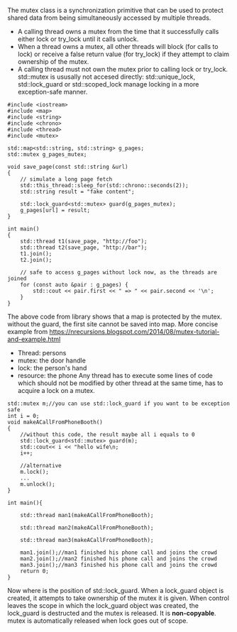 The mutex class is a synchronization primitive that can be used
to protect shared data from being simultaneously accessed by multiple 
threads.
- A calling thread owns a mutex from the time that it successfully calls 
either lock or try_lock until it calls unlock.
- When a thread owns a mutex, all other threads will block (for calls to lock) or receive a 
false return value (for try_lock) if they attempt to claim ownership of the mutex.
- A calling thread must not own the mutex prior to calling lock or try_lock.
std::mutex is ususally not accesed directly: std::unique_lock, std::lock_guard or
std::scoped_lock manage locking in a more exception-safe manner.
```
#include <iostream>
#include <map>
#include <string>
#include <chrono>
#include <thread>
#include <mutex>

std::map<std::string, std::string> g_pages;
std::mutex g_pages_mutex;

void save_page(const std::string &url)
{
    // simulate a long page fetch
    std::this_thread::sleep_for(std::chrono::seconds(2));
    std::string result = "fake content";
 
    std::lock_guard<std::mutex> guard(g_pages_mutex);
    g_pages[url] = result;
}
 
int main() 
{
    std::thread t1(save_page, "http://foo");
    std::thread t2(save_page, "http://bar");
    t1.join();
    t2.join();
 
    // safe to access g_pages without lock now, as the threads are joined
    for (const auto &pair : g_pages) {
        std::cout << pair.first << " => " << pair.second << '\n';
    }
}
```
The above code from library shows that a map is protected by the mutex.
without the guard, the first site cannot be saved into map.
More concise example from https://nrecursions.blogspot.com/2014/08/mutex-tutorial-and-example.html
- Thread: persons
- mutex: the door handle
- lock: the person's hand
- resource: the phone
Any thread has to execute some lines of code which should not be modified by other thread at 
the same time, has to acquire a lock on a mutex.
```
std::mutex m;//you can use std::lock_guard if you want to be exception safe 
int i = 0;
void makeACallFromPhoneBooth()
{	
	//without this code, the result maybe all i equals to 0
	std::lock_guard<std::mutex> guard(m);
	std::cout<< i << "hello wife\n;
	i++;
	
	//alternative
	m.lock();
	...
	m.unlock();
}

int main(){

	std::thread man1(makeACallFromPhoneBooth);
    
    std::thread man2(makeACallFromPhoneBooth);
    
    std::thread man3(makeACallFromPhoneBooth);

    man1.join();//man1 finished his phone call and joins the crowd
    man2.join();//man2 finished his phone call and joins the crowd
    man3.join();//man3 finished his phone call and joins the crowd
    return 0;
}
```
Now where is the position of std::lock_guard.
When a lock_guard object is created, it attempts to take ownership of the mutex it is given. When control leaves the scope in which the lock_guard 
object was created, the lock_guard is destructed and the mutex is released. 
It is **non-copyable**.
mutex is automatically released when lock goes out of scope.
	